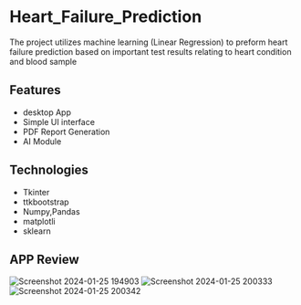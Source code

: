 # Heart_Failure_Prediction
The project utilizes machine learning (Linear Regression) to preform heart failure prediction based on important test results relating to heart condition and blood sample


## Features
* desktop App
* Simple UI interface
* PDF Report Generation
* AI Module

## Technologies
* Tkinter
* ttkbootstrap
* Numpy,Pandas
* matplotli
* sklearn

## APP Review
![Screenshot 2024-01-25 194903](https://github.com/YousefTsh/Heart_Failure_Prediction/assets/157696730/ad5c11c8-8d56-4e41-b63a-2d933729e008)
![Screenshot 2024-01-25 200333](https://github.com/YousefTsh/Heart_Failure_Prediction/assets/157696730/890436d7-42e0-4872-a957-0df4458353cb)
![Screenshot 2024-01-25 200342](https://github.com/YousefTsh/Heart_Failure_Prediction/assets/157696730/ad707972-be5c-47d0-aadc-9de8d40124de)
 
